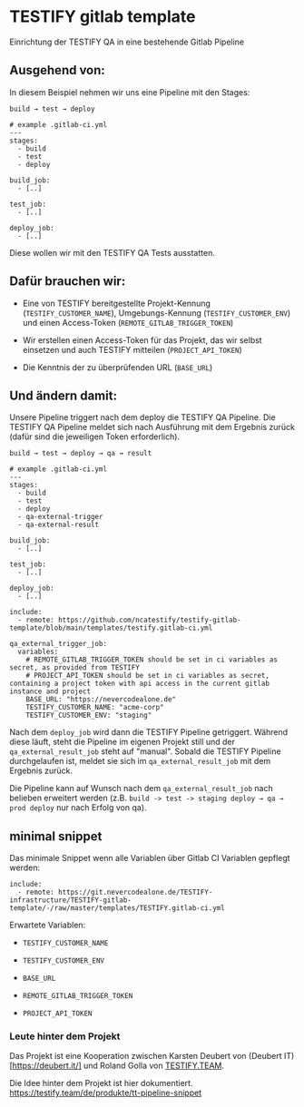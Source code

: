 # TESTIFY gitlab template

Einrichtung der TESTIFY QA in eine bestehende Gitlab Pipeline

## Ausgehend von:

In diesem Beispiel nehmen wir uns eine Pipeline mit den Stages:

``build → test → deploy``

```
# example .gitlab-ci.yml
---
stages:
  - build
  - test
  - deploy
 
build_job:
  - [..]
 
test_job:
  - [..]
 
deploy_job:
  - [..]
```

Diese wollen wir mit den TESTIFY QA Tests ausstatten.


## Dafür brauchen wir:

 * Eine von TESTIFY bereitgestellte Projekt-Kennung (``TESTIFY_CUSTOMER_NAME``), Umgebungs-Kennung (``TESTIFY_CUSTOMER_ENV``) und einen Access-Token (``REMOTE_GITLAB_TRIGGER_TOKEN``) 

 * Wir erstellen einen Access-Token für das Projekt, das wir selbst einsetzen und auch TESTIFY mitteilen (``PROJECT_API_TOKEN``)

 * Die Kenntnis der zu überprüfenden URL (``BASE_URL``)


## Und ändern damit:

Unsere Pipeline triggert nach dem deploy die TESTIFY QA Pipeline. Die TESTIFY QA Pipeline meldet sich nach Ausführung mit dem Ergebnis zurück (dafür sind die jeweiligen Token erforderlich).

``build → test → deploy → qa → result``

```
# example .gitlab-ci.yml
---
stages:
  - build
  - test
  - deploy
  - qa-external-trigger
  - qa-external-result
 
build_job:
  - [..]
 
test_job:
  - [..]
 
deploy_job:
  - [..]
 
include:
  - remote: https://github.com/ncatestify/testify-gitlab-template/blob/main/templates/testify.gitlab-ci.yml
 
qa_external_trigger_job:
  variables:
    # REMOTE_GITLAB_TRIGGER_TOKEN should be set in ci variables as secret, as provided from TESTIFY
    # PROJECT_API_TOKEN should be set in ci variables as secret, containing a project token with api access in the current gitlab instance and project
    BASE_URL: "https://nevercodealone.de"
    TESTIFY_CUSTOMER_NAME: "acme-corp"
    TESTIFY_CUSTOMER_ENV: "staging"
```

Nach dem ``deploy_job`` wird dann die TESTIFY Pipeline getriggert. Während diese läuft, steht die Pipeline im eigenen Projekt still und der ``qa_external_result_job`` steht auf "manual". Sobald die TESTIFY Pipeline durchgelaufen ist, meldet sie sich im ``qa_external_result_job`` mit dem Ergebnis zurück.

Die Pipeline kann auf Wunsch nach dem ``qa_external_result_job`` nach belieben erweitert werden (z.B. ``build -> test -> staging deploy → qa → prod deploy`` nur nach Erfolg von qa).

## minimal snippet

Das minimale Snippet wenn alle Variablen über Gitlab CI Variablen gepflegt werden:

```
include:
  - remote: https://git.nevercodealone.de/TESTIFY-infrastructure/TESTIFY-gitlab-template/-/raw/master/templates/TESTIFY.gitlab-ci.yml
```

Erwartete Variablen:

 * ``TESTIFY_CUSTOMER_NAME``
 
 * ``TESTIFY_CUSTOMER_ENV``
 
 * ``BASE_URL``
 
 * ``REMOTE_GITLAB_TRIGGER_TOKEN``

 * ``PROJECT_API_TOKEN``

### Leute hinter dem Projekt
Das Projekt ist eine Kooperation zwischen Karsten Deubert von (Deubert IT)[https://deubert.it/] und Roland Golla von [TESTIFY.TEAM](https://testify.team/de). 

Die Idee hinter dem Projekt ist hier dokumentiert.
https://testify.team/de/produkte/tt-pipeline-snippet

